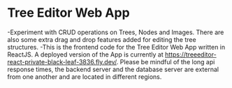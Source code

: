 # Tree Editor Web App

-Experiment with CRUD operations on Trees, Nodes and Images. There are also some extra drag and drop features added for editing the tree structures.
-This is the frontend code for the Tree Editor Web App written in ReactJS. A deployed version of the App is currently at https://treeeditor-react-private-black-leaf-3836.fly.dev/.
Please be mindful of the long api response times, the backend server and the database server are external from one another and are located in different regions.

